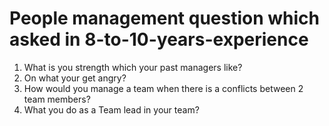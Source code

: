 # People management question which asked in 8-to-10-years-experience

1. What is you strength which your past managers like?
2. On what your get angry?
3. How would you manage a team when there is a conflicts between 2 team members?
4. What you do as a Team lead in your team?

